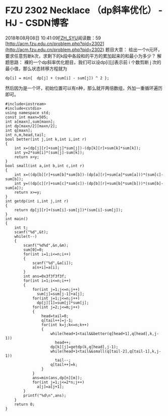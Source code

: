 # FZU 2302 Necklace （dp斜率优化） - HJ - CSDN博客
2018年08月08日 10:41:09[FZH_SYU](https://me.csdn.net/feizaoSYUACM)阅读数：59
[http://acm.fzu.edu.cn/problem.php?pid=2302](http://acm.fzu.edu.cn/problem.php?pid=2302)
题目大意：
给出一个n元环，要求任意剪断k次，求剩下的k段中各段和的平方的累加起来的和最小为多少？
解题思路：
裸的一个dp斜率优化题目，我们可以设dp[i][j]表示前 i 个数剪断 j 次的最小值，那么状态转移方程就为
```
dp[i] = min{  dp[j] + (sum[i] - sum[j]) ^ 2 };
```
然后因为是一个环，初始位置可以有n种，那么就开两倍数组，外加一重循环遍历即可。
```
#include<iostream>
#include<cstdio>
using namespace std;
const int maxn=505;
int a[maxn],sum[maxn];
int dp[maxn/2][maxn/2];
int q[maxn];
int n,m,head,tail;
bool better(int j,int k,int i,int r)
{
    int x=(dp[j][r]+sum[j]*sum[j])-(dp[k][r]+sum[k]*sum[k]);
    int y=2*sum[i]*(sum[j]-sum[k]);
    return x<y;
}
bool small(int a,int b,int c,int r)
{
    int x=((dp[b][r]+sum[b]*sum[b])-(dp[a][r]+sum[a]*sum[a]))*(sum[c]-sum[b]);
    int y=((dp[c][r]+sum[c]*sum[c])-(dp[b][r]+sum[b]*sum[b]))*(sum[b]-sum[a]);
    return x>=y;
}
int getdp(int i,int j,int r)
{
    return dp[j][r]+(sum[i]-sum[j])*(sum[i]-sum[j]);
}
int main()
{
    int t;
    scanf("%d",&t);
    while(t--)
    {
        scanf("%d%d",&n,&m);
        sum[0]=0;
        for(int i=1;i<=n;i++)
        {
            scanf("%d",&a[i]);
            a[n+i]=a[i];
        }
        int ans=0x3f3f3f3f;
        for(int i=1;i<=n;i++)
        {
            for(int j=1;j<=n;j++)
              sum[j]=sum[j-1]+a[j];
            for(int j=1;j<=n;j++)
              dp[j][1]=sum[j]*sum[j];
            for(int j=2;j<=m;j++)
            {
                head=tail=0;
                q[tail++]=j-1;
                for(int k=j;k<=n;k++)
                {
                    while(head+1<tail&&better(q[head+1],q[head],k,j-1))
                      head++;
                    dp[k][j]=getdp(k,q[head],j-1);
                    while(head+1<tail&&small(q[tail-2],q[tail-1],k,j-1))
                      tail--;
                    q[tail++]=k;
                }
            }
            ans=min(ans,dp[n][m]);
            for(int j=1;j<=2*n;j++)
              a[j]=a[j+1];
        }
        printf("%d\n",ans);
    }
    return 0;
}
```

